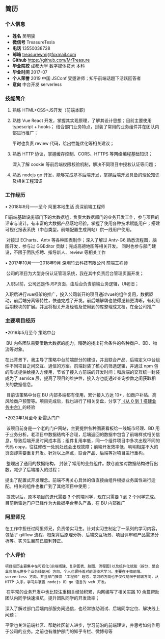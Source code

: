 ## 简历

### 个人信息
* **姓名** 吴明骏
* **微信号** TreasureTesla
* **电话** 13550038728
* **邮箱** treasurewmj@foxmail.com
* **Github** https://github.com/MrTreasure
* **毕业院校** 成都大学 数字媒体技术 本科
* **毕业时间** 2017-07
* **个人荣誉** 2019 中国 JSConf 受邀讲师；知乎前端话题下活跃回答者
* **意向** 中台开发 serverless


### 技能简介
1. 熟练 HTML+CSS+JS开发（前端本职）

2. 熟练 Vue React 开发，掌握其实现原理，了解其设计思想；目前主要使用 typescript + hooks；
	结合部门业务特点，封装了常用的业务组件并在团队内部进行推广；
	
	平时也负责 review 代码，给出性能优化等相关建议；
	
3. 熟悉 HTTP 协议，掌握缓存控制、CORS、HTTPS 等网络编程基础知识；

   深入了解 cookie 等前后端权限校验机制，解决不同项目中授权认证等问题；

4. 熟悉 nodejs go 开发，能够完成基本后端开发，掌握后端开发具备的理论知识及相关工程知识

### 工作经历
• 2018年9月——至今                    阿里本地生活                 资深前端工程师

​    FI前端基础设施部门下的大数据组，负责大数据部门的业务开发工作，参与项目的评审与设计。有丰富的大数据产品落地经验，掌握了使用各种技术赋能用户；
​    搭建可视化报表系统（中台类型，前端配置生成网站）供一线用户使用。

​	对接过 ECharts、Antv 等各种图表制作；深入了解过 Antv-G6,熟悉流程图，脑图开发，参与过 GGEditor 贡献；完成高德地图等相关开发。
​	同时也参与部门建设，不限于团队招聘、指导新人、review 等相关工作


• 2017年10月——2018年9月                    深圳竹云科技有限公司                 前端工程师

​    公司的项目为大型身份认证管理系统，我在其中负责后台管理页面开发；

​	入职以前，公司还是传JSP页面，由后台负责前端业务逻辑，UI老旧；

​	入职后进行vue框架的推广，投入公司新开的项目通过vue的组件复用，数据驱动，前后端分离等特性，快速完成了开发。前后端解耦也使得逻辑更清晰，有利用后期模块的扩展。并且将相关开发经验及使用到的库整理成文档，在全公司推广


### 主要项目经历
•2019年5月至今										策略中台

​	BU 内各团队需要借助大数据的能力，精确的找出符合条件的各种商户、BD、物流等对象。

​	在此背景下，我主导了策略中台前端部分的建设，并且联合产品、后端定义中台组件不同项目之间交互、通信的方案。前端封装了核心的筛选逻辑，并通过 npm 包的形式提供给接入方使用，节省了接入方前端的开发时间；和后端的交互统一封装成为了 service 层，提高了项目的维护性，接入方也能通过查询参数之间获取相关的数据信息。

​	目前该策略中台在 BU 内部多端都有使用，累计接入方达 10+，如商户补贴、高风险商户预警等。项目完成后，我也进行了相关复盘，分享了[《从 0 到 1 搭建业务中台》](https://zhuanlan.zhihu.com/p/181641511)的经验	

•2020年1月至今										新雷达门户

​	该项目前身是一个老的门户网站，主要提供各种图表看板给一线城市经理、BD 用于业务分析。老项目中数据结构不合理，后端返回的数据中包含了前端样式相关信息，导致后端开发时间成本高；组件复用率低，同一个组件项目中多次出现不同的代码 copy，往往修改一处别处还会出现故障；前端开发效率低，明明相差不大的页面却需要重复开发。针对以上痛点，联合产品、后端等对项目进行重构。

​	整理出了通用的数据结构， 封装了常用的业务组件。数仓直接对数据结构进行出数，减少了后端接入的过程；

​	提出了配置式开发理念。前端不再关心具体的值直接由组件根据业务属性进行适配。相关的组件也推广到了其他项目中使用；

​	提效以后，原本项目的迭代需要 3 个前端同学，现在只需要 1 到 2 个同学完成。目前新雷达门户已经作为大数据平台拳头产品，在 BU 内部推广

### 阿里师兄

​    在工作中担任过阿里师兄，负责带实习生。针对实习生制定了一系列的学习内容，包括了 gitflow 流程、框架背后原理分析、后端交互场景、项目评审和产品需求分析等。实习生目前已顺利转正。

### 个人评价

 	项目经历主要集中在可视化(前端搭建、复杂图表、脑图、流程图)以及组件化赋能（拆分、整合业务单元供多个业务线使用）方向，个人也保持着对前沿技术学习。主要在于微前端、serverless 方向。并且部门推崇 "工程师" 理念，学习的方向也不仅仅局限于前端方向，从 HTTP 入手，学习并掌握 nodejs 和 go 语言的 web 开发。

​	在平常的业务开发中也比较注重相关经验积累，内网编写了相关实践 10 余篇帮助团队内同学快速填坑，提升团队同学的开发效率；

​	深入了解过部门后端内部服务间通信，也经常协助测试、后端同学定位、解决线上问题；

​	平常也关注前端社区、帮助社区新人进步，学习前沿的前端理论，并思考如何作用于公司的业务。之前也有维护部门的知乎专栏、微博号等

